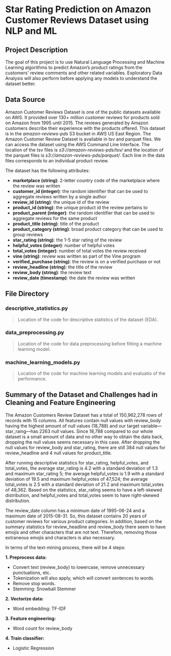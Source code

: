 # Star Rating Prediction on Amazon Customer Reviews Dataset using NLP and ML

## Project Description

The goal of this project is to use Natural Language Processing and Machine Learning algorithms to predict Amazon’s product ratings from the customers' review comments and other related variables. Exploratory Data Analysis will also perform before applying any models to understand the dataset better. 

## Data Source

Amazon Customer Reviews Dataset is one of the public datasets available on AWS. It provided over 130+ million customer reviews for products sold on Amazon from 1995 until 2015. The reviews generated by Amazon customers describe their experience with the products offered. This dataset is in the *amazon-reviews-pds* S3 bucket in AWS US East Region. The Amazon Customer Review Dataset is available in tsv and parquet files. We can access the dataset using the AWS Command Line Interface. The location of the tsv files is *s3://amazon-reviews-pds/tsv/* and the location of the parquet files is *s3://amazon-reviews-pds/parquet/*. Each line in the data files corresponds to an individual product review. 

The dataset has the following attributes:

* **marketplace (string)**: 2-letter country code of the marketplace where the review was written
* **customer_id (integer)**: the random identifier that can be used to aggregate reviews written by a single author
* **review_id (string)**: the unique id of the review
* **product_id (string)**: the unique product id the review pertains to
* **product_parent (integer)**: the random identifier that can be used to aggregate reviews for the same product
* **product_title (string)**: title of the product
* **product_category (string)**: broad product category that can be used to group reviews
* **star_rating (string)**: the 1-5 star rating of the review
* **helpful_votes (integer)**: number of helpful votes
* **total_votes (integer)**: number of total votes the review received
* **vine (string)**: review was written as part of the Vine program
* **verified_purchase (string)**: the review is on a verified purchase or not
* **review_headline (string)**: the title of the review
* **review_body (string)**: the review text
* **review_date (timestamp)**: the date the review was written

## File Directory

### descriptive_statistics.py
> Location of the code for descriptive statistics of the dataset (EDA).
### data_preprocessing.py
> Location of the code for data preprocessing before fitting a machine learning model.
### machine_learning_models.py
> Location of the code for machine learning models and evaluatio of the performance.

## Summary of the Dataset and Challenges had in Cleaning and Feature Engineering

The Amazon Customers Review Dataset has a total of 150,962,278 rows of records with 15 columns. All features contain null values with review_body having the highest amount of null values (18,788) and our target variable—star_raing—has 2263 null values. Since 18,788 compared to our whole dataset is a small amount of data and no other way to obtain the data back, dropping the null values seems necessary in this case. After dropping the null values for review_body and star_rating, there are still 384 null values for review_headline and 4 null values for product_title. 

After running descriptive statistics for star_rating, helpful_votes, and total_votes, the average star_rating is 4.2 with a standard deviation of 1.3 and maximum star_rating 5; the average helpful_votes is 1.9 with a standard deviation of 19.5 and maximum helpful_votes of 47,524; the average total_votes is 2.5 with a standard deviation of 21.2 and maximum total_votes of 48,362. Based on the statistics, star_rating seems to have a left-skewed distribution, and helpful_votes and total_votes seem to have right-skewed distribution.

The review_date column has a minimum date of 1995-06-24 and a maximum date of 2015-08-31. So, this dataset contains 20 years of customer reviews for various product categories. In addition, based on the summary statistics for review_headline and review_body there seem to have emojis and other characters that are not text. Therefore, removing those extraneous emojis and characters is also necessary.

In terms of the text-mining process, there will be 4 steps:

**1. Preprocess data:** 
  - Convert text (review_body) to lowercase, remove unnecessary punctuations, etc. 
  - Tokenization will also apply, which will convert sentences to words.
  - Remove stop words.
  - Stemming: Snowball Stemmer
  
**2. Vectorize data:** 
  - Word embedding: TF-IDF
  
**3. Feature engineering:**
  - Word count for review_body
  
**4. Train classifier:**
  - Logistic Regression
